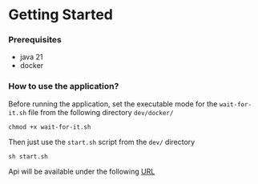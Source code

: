 # Getting Started

### Prerequisites

- java 21
- docker

### How to use the application?
Before running the application, set the executable mode for the `wait-for-it.sh` file  from the following directory
`dev/docker/`<br/>
```shell
chmod +x wait-for-it.sh
```

Then just use the  `start.sh` script  from the `dev/` directory<br/>
```shell
sh start.sh
```

Api will be available under the following [URL](http://localhost:8080/swagger-ui/index.html#/)

